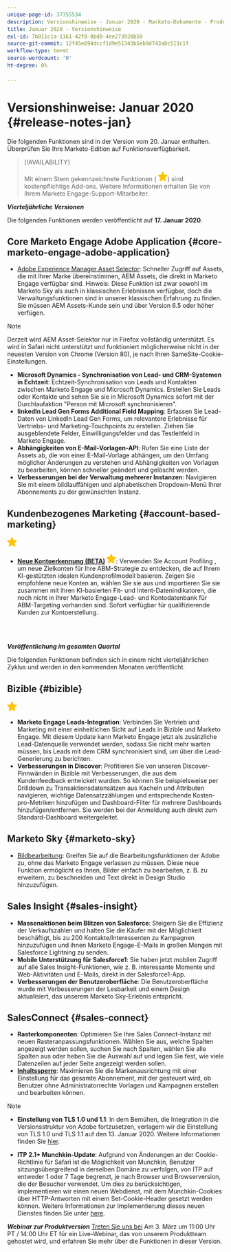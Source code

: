 ```yaml
---
unique-page-id: 37355534
description: Versionshinweise - Januar 2020 - Marketo-Dokumente - Produktdokumentation
title: Januar 2020 - Versionshinweise
exl-id: 7b011c1a-1161-42f8-8bd0-4ee273928b59
source-git-commit: 12f45e694dccf1d9e51343b5eb9d743a8c513c1f
workflow-type: tm+mt
source-wordcount: '0'
ht-degree: 0%

---
```


# Versionshinweise: Januar 2020 {#release-notes-jan}

Die folgenden Funktionen sind in der Version vom 20. Januar enthalten. Überprüfen Sie Ihre Marketo-Edition auf Funktionsverfügbarkeit.

>[!AVAILABILITY]
>
>Mit einem Stern gekennzeichnete Funktionen ( ![(Stern)](assets/yellow-star.png)) sind kostenpflichtige Add-ons. Weitere Informationen erhalten Sie von Ihrem Marketo Engage-Support-Mitarbeiter.

**_Vierteljährliche Versionen_**

Die folgenden Funktionen werden veröffentlicht auf **17. Januar 2020**.

## Core Marketo Engage Adobe Application {#core-marketo-engage-adobe-application}

* [Adobe Experience Manager Asset Selector](/help/marketo/product-docs/adobe-experience-cloud-integrations/importing-assets-with-adobe-experience-manager.md): Schneller Zugriff auf Assets, die mit Ihrer Marke übereinstimmen, AEM Assets, die direkt in Marketo Engage verfügbar sind. Hinweis: Diese Funktion ist zwar sowohl im Marketo Sky als auch in klassischen Erlebnissen verfügbar, doch die Verwaltungsfunktionen sind in unserer klassischen Erfahrung zu finden. Sie müssen AEM Assets-Kunde sein und über Version 6.5 oder höher verfügen.

>[!NOTE]
>
>Derzeit wird AEM Asset-Selektor nur in Firefox vollständig unterstützt. Es wird in Safari nicht unterstützt und funktioniert möglicherweise nicht in der neuesten Version von Chrome (Version 80), je nach Ihren SameSite-Cookie-Einstellungen.

* **Microsoft Dynamics - Synchronisation von Lead- und CRM-Systemen in Echtzeit**: Echtzeit-Synchronisation von Leads und Kontakten zwischen Marketo Engage und Microsoft Dynamics. Erstellen Sie Leads oder Kontakte und sehen Sie sie in Microsoft Dynamics sofort mit der Durchlaufaktion &quot;Person mit Microsoft synchronisieren&quot;.
* **linkedIn Lead Gen Forms Additional Field Mapping**: Erfassen Sie Lead-Daten von LinkedIn Lead Gen Forms, um relevantere Erlebnisse für Vertriebs- und Marketing-Touchpoints zu erstellen. Ziehen Sie ausgeblendete Felder, Einwilligungsfelder und das Testleitfeld in Marketo Engage.
* **Abhängigkeiten von E-Mail-Vorlagen-API**: Rufen Sie eine Liste der Assets ab, die von einer E-Mail-Vorlage abhängen, um den Umfang möglicher Änderungen zu verstehen und Abhängigkeiten von Vorlagen zu bearbeiten, können schneller geändert und gelöscht werden.
* **Verbesserungen bei der Verwaltung mehrerer Instanzen**: Navigieren Sie mit einem bildlauffähigen und alphabetischen Dropdown-Menü Ihrer Abonnements zu der gewünschten Instanz.

## Kundenbezogenes Marketing {#account-based-marketing}

![(Stern)](assets/yellow-star.png)

* **[Neue Kontoerkennung (BETA)](https://docs.marketo.com/x/WQA6Ag) ![(Stern)](assets/yellow-star.png)**: Verwenden Sie Account Profiling , um neue Zielkonten für Ihre ABM-Strategie zu entdecken, die auf Ihrem KI-gestützten idealen Kundenprofilmodell basieren. Zeigen Sie empfohlene neue Konten an, wählen Sie sie aus und importieren Sie sie zusammen mit ihren KI-basierten Fit- und Intent-Datenindikatoren, die noch nicht in Ihrer Marketo Engage-Lead- und Kontodatenbank für ABM-Targeting vorhanden sind. Sofort verfügbar für qualifizierende Kunden zur Kontoerstellung.

<br> 

**_Veröffentlichung im gesamten Quartal_**

Die folgenden Funktionen befinden sich in einem nicht vierteljährlichen Zyklus und werden in den kommenden Monaten veröffentlicht.

## Bizible {#bizible}

![(Stern)](assets/yellow-star.png)

* **Marketo Engage Leads-Integration**: Verbinden Sie Vertrieb und Marketing mit einer einheitlichen Sicht auf Leads in Bizible und Marketo Engage. Mit diesem Update kann Marketo Engage jetzt als zusätzliche Lead-Datenquelle verwendet werden, sodass Sie nicht mehr warten müssen, bis Leads mit dem CRM synchronisiert sind, um über die Lead-Generierung zu berichten.
* **Verbesserungen in Discover**: Profitieren Sie von unseren Discover-Pinnwänden in Bizible mit Verbesserungen, die aus dem Kundenfeedback entwickelt wurden. So können Sie beispielsweise per Drilldown zu Transaktionsdatensätzen aus Kacheln und Attributen navigieren, wichtige Datensatzzählungen und entsprechende Kosten-pro-Metriken hinzufügen und Dashboard-Filter für mehrere Dashboards hinzufügen/entfernen. Sie werden bei der Anmeldung auch direkt zum Standard-Dashboard weitergeleitet.

## Marketo Sky {#marketo-sky}

* [Bildbearbeitung](https://experienceleague.adobe.com/docs/marketo/sky/design-studio/marketo-image-editor.html?lang=en#design-studio): Greifen Sie auf die Bearbeitungsfunktionen der Adobe zu, ohne das Marketo Engage verlassen zu müssen. Diese neue Funktion ermöglicht es Ihnen, Bilder einfach zu bearbeiten, z. B. zu erweitern, zu beschneiden und Text direkt in Design Studio hinzuzufügen.

## Sales Insight {#sales-insight}

* **Massenaktionen beim Blitzen von Salesforce**: Steigern Sie die Effizienz der Verkaufszahlen und halten Sie die Käufer mit der Möglichkeit beschäftigt, bis zu 200 Kontakte/Interessenten zu Kampagnen hinzuzufügen und ihnen Marketo Engage-E-Mails in großen Mengen mit Salesforce Lightning zu senden.
* **Mobile Unterstützung für Salesforce1**: Sie haben jetzt mobilen Zugriff auf alle Sales Insight-Funktionen, wie z. B. interessante Momente und Web-Aktivitäten und E-Mails, direkt in der Salesforce1-App.
* **Verbesserungen der Benutzeroberfläche**: Die Benutzeroberfläche wurde mit Verbesserungen der Lesbarkeit und einem Design aktualisiert, das unserem Marketo Sky-Erlebnis entspricht.

## SalesConnect {#sales-connect}

* **Rasterkomponenten**: Optimieren Sie Ihre Sales Connect-Instanz mit neuen Rasteranpassungsfunktionen. Wählen Sie aus, welche Spalten angezeigt werden sollen, suchen Sie nach Spalten, wählen Sie alle Spalten aus oder heben Sie die Auswahl auf und legen Sie fest, wie viele Datenzeilen auf jeder Seite angezeigt werden sollen.
* **[Inhaltssperre](/help/marketo/product-docs/marketo-sales-connect/admin/content-lockdown.md)**: Maximieren Sie die Markenausrichtung mit einer Einstellung für das gesamte Abonnement, mit der gesteuert wird, ob Benutzer ohne Administratorrechte Vorlagen und Kampagnen erstellen und bearbeiten können.

>[!NOTE]
>
>* **Einstellung von TLS 1.0 und 1.1**: In dem Bemühen, die Integration in die Versionsstruktur von Adobe fortzusetzen, verlagern wir die Einstellung von TLS 1.0 und TLS 1.1 auf den 13. Januar 2020. Weitere Informationen finden Sie [hier](https://nation.marketo.com/docs/DOC-7059-tls-10-11-deprecation-faq).
>
>* **ITP 2.1+ Munchkin-Update**: Aufgrund von Änderungen an der Cookie-Richtlinie für Safari ist die Möglichkeit von Munchkin, Benutzer sitzungsübergreifend in derselben Domäne zu verfolgen, von ITP auf entweder 1 oder 7 Tage begrenzt, je nach Browser und Browserversion, die der Besucher verwendet. Um dies zu berücksichtigen, implementieren wir einen neuen Webdienst, mit dem Munchkin-Cookies über HTTP-Antworten mit einem Set-Cookie-Header gesetzt werden können. Weitere Informationen zur Implementierung dieses neuen Dienstes finden Sie unter [here](https://nation.marketo.com/docs/DOC-7351).


**_Webinar zur Produktversion_** [Treten Sie uns bei](https://engage.marketo.com/Jan_Feb_20_Release_Webinar_Registration.html) Am 3. März um 11:00 Uhr PT / 14:00 Uhr ET für ein Live-Webinar, das von unserem Produktteam gehostet wird, und erfahren Sie mehr über die Funktionen in dieser Version.

